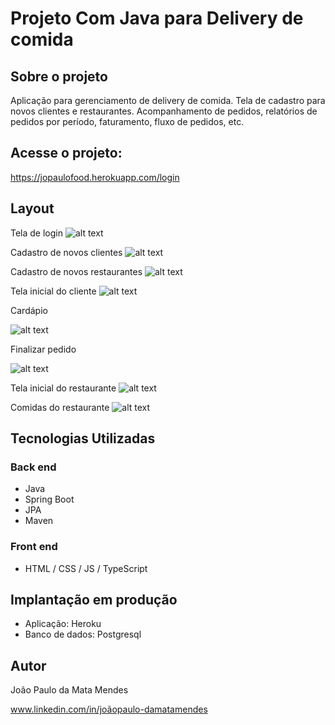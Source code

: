 # Projeto Com Java para Delivery de comida

## Sobre o projeto

Aplicação para gerenciamento de delivery de comida. Tela de cadastro para novos clientes e restaurantes. Acompanhamento de pedidos, relatórios de pedidos por período, faturamento, fluxo de pedidos, etc.

## Acesse o projeto:

https://jopaulofood.herokuapp.com/login

## Layout

Tela de login
![alt text](https://i.imgur.com/4dwspqb.png)

Cadastro de novos clientes
![alt text](https://i.imgur.com/qvG5hNS.png)

Cadastro de novos restaurantes
![alt text](https://i.imgur.com/CXix2yc.png)

Tela inicial do cliente
![alt text](https://i.imgur.com/uGtDl5H.png)

Cardápio

![alt text](https://i.imgur.com/ipPh5Yo.png)

Finalizar pedido

![alt text](https://i.imgur.com/9lWTjsW.png)

Tela inicial do restaurante
![alt text](https://i.imgur.com/l9NjNhX.png)

Comidas do restaurante
![alt text](https://i.imgur.com/1KW74uF.png)

## Tecnologias Utilizadas

### Back end
- Java
- Spring Boot
- JPA
- Maven

### Front end
- HTML / CSS / JS / TypeScript

## Implantação em produção
- Aplicação: Heroku
- Banco de dados: Postgresql  

## Autor
João Paulo da Mata Mendes

www.linkedin.com/in/joãopaulo-damatamendes
